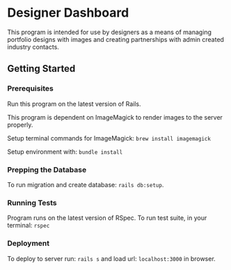 # Designer Dashboard
This program is intended for use by designers as a means of managing portfolio designs with images and creating partnerships with admin created industry contacts. 

## Getting Started

### Prerequisites

Run this program on the latest version of Rails.

This program is dependent on ImageMagick to render images to the server properly.

Setup terminal commands for ImageMagick:
```brew install imagemagick```

Setup environment with:
```bundle install```

### Prepping the Database

To run migration and create database: ```rails db:setup```.

### Running Tests

Program runs on the latest version of RSpec.
To run test suite, in your terminal: ```rspec```

### Deployment

To deploy to server run: ```rails s``` and load url: ```localhost:3000``` in browser.
